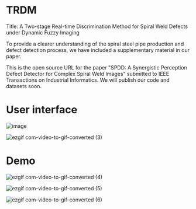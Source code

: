 # TRDM
Title: A Two-stage Real-time Discrimination Method for Spiral Weld Defects under Dynamic Fuzzy Imaging

To provide a clearer understanding of the spiral steel pipe production and defect detection process, we have included a supplementary material in our paper.


This is the open source URL for the paper "SPDD: A Synergistic Perception Defect Detector for Complex Spiral Weld Images" submitted to IEEE Transactions on Industrial Informatics. 
We will publish our code and datasets soon.






# User interface
![image](https://github.com/cuiwq777/TRDM/assets/154526698/8ba32b78-daa8-4d96-938e-cd9db82515b6)



![ezgif com-video-to-gif-converted (3)](https://github.com/cuiwq777/TRDM/assets/154526698/0a1213c3-5744-46c5-a2a7-6e7302359a0c)



# Demo

![ezgif com-video-to-gif-converted (4)](https://github.com/cuiwq777/TRDM/assets/154526698/2c2e5eab-8e9c-4ffe-943a-fc65c5512635)

![ezgif com-video-to-gif-converted (5)](https://github.com/cuiwq777/TRDM/assets/154526698/d51f12da-204e-4e10-b900-c5e48b4c1940)


![ezgif com-video-to-gif-converted (6)](https://github.com/cuiwq777/TRDM/assets/154526698/78fe3622-5036-425b-8863-e42bdb49b4bf)
